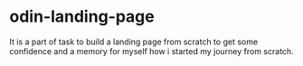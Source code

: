 # odin-landing-page
It is a part of task to build a landing page from scratch to get some confidence and a memory for myself how i started my journey from scratch.
